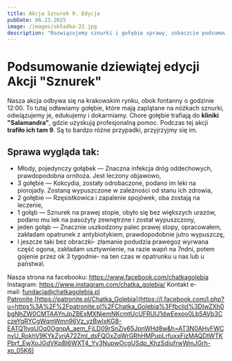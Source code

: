 ```yaml
---
title: Akcja Sznurek 9. Edycja
pubDate: 06.23.2025
image: /images/okładka-22.jpg
description: "Rozwiązujemy sznurki i gołębie sprawy, zobaczcie podsumowanie naszej akcji. "
---
```

# Podsumowanie dziewiątej edycji Akcji "Sznurek"

Nasza akcja odbywa się na krakowskim rynku, obok fontanny o godzinie 12:00. To tutaj odławiamy gołębie, które mają zaplątane na nóżkach sznurki, odwiązujemy je, edukujemy i dokarmiamy. Chore gołębie trafiają do **kliniki "Salamandra"**, gdzie uzyskują profesjonalną pomoc. Podczas tej akcji **trafiło ich tam 9**. Są to bardzo różne przypadki, przyjrzyjmy się im.

## Sprawa wygląda tak:

* Młody, pojedynczy gołąbek — Znaczna infekcja dróg oddechowych, prawdopodobna ornitoza. Jest leczony objawowo,
* 3 gołębie — Kokcydia, zostały odrobaczone, podano im leki na piorojady. Zostaną wypuszczone w zależności od stanu ich zdrowia,
* 2 gołębie — Rzęsistkowica i zapalenie spojówek, oba zostają na leczenie,
* 1 gołąb — Sznurek na prawej stopie, obyło się bez większych urazów, podano mu lek na pasożyty zewnętrzne i został wypuszczony,
* jeden gołąb — Znacznie uszkodzony palec prawej stopy, opracowałem, zakładam opatrunek z antybiotykiem, prawdopodobnie jutro wypuszczę,
* I jeszcze taki bez obraczki- złamanie podudzia prawegoz wyrwana część ogona, zakładam usztywnienie, na razie wapń na 7ndni, potem gojenie przez ok 3 tygodnie- na ten czas w opatrunku u nas lub u państwa\

Nasza strona na facebooku: <https://www.facebook.com/chatkagolebia>
Instagram: <https://www.instagram.com/chatka_golebia/>
Kontakt e-mail: [fundacja@chatkagolebia.pl\
Patronite ](mailto:fundacja@chatkagolebia.pl)
[https://patronite.pl/Chatka_Golebia](https://l.facebook.com/l.php?u=https%3A%2F%2Fpatronite.pl%2FChatka_Golebia%3Ffbclid%3DIwZXh0bgNhZW0CMTAAYnJpZBExMXNjemNKcmtUcUFRUlJ1dwEexoo0Lb5AVb3CczeYqRYCgWqmWmn96Vz_yzBwIxKG8-EATQ1IyqUOq0OgnpA_aem_FjLD09rSnZiy65JpnWHd8w&h=AT3N0AHvFWCnyU_RokhV9KYkZyriA72ZmI_dsFQOxZqWrGRhHMPupLrfuxxFizMAQDtWTKPbrf_EwXoJGdVKpBI6WXT4_Yv3NupwOcgUSdp_KhzSdiufrwWmJGrh-xo_05K6)
